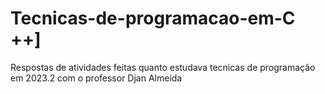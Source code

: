 ﻿# Tecnicas-de-programacao-em-C ++]

 Respostas de atividades feitas quanto estudava tecnicas de programação em 2023.2 com o professor Djan Almeida
